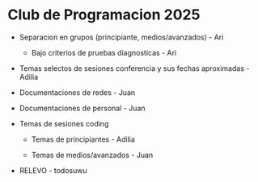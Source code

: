 # Club de Programacion 2025

- Separacion en grupos (principiante, medios/avanzados) - Ari
  
  - Bajo criterios de pruebas diagnosticas - Ari

- Temas selectos de sesiones conferencia y sus fechas aproximadas - Adilia

- Documentaciones de redes - Juan

- Documentaciones de personal - Juan

- Temas de sesiones coding
  
  - Temas de principiantes - Adilia
  
  - Temas de medios/avanzados - Juan

- RELEVO - todosuwu
